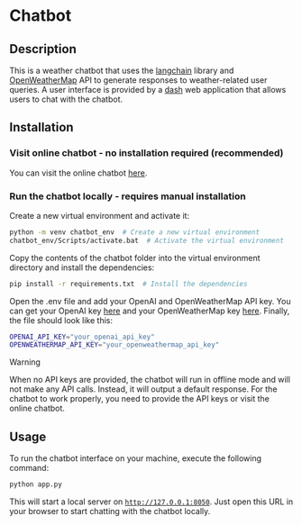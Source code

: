 # Chatbot

## Description

This is a weather chatbot that uses the [langchain](https://python.langchain.com/v0.2/docs/introduction/) library
and [OpenWeatherMap](https://openweathermap.org/api) API to generate responses to weather-related user queries. A
user interface is provided by a [dash](https://dash.plotly.com/tutorial) web application that allows users to chat with the chatbot.

## Installation

### Visit online chatbot - no installation required (recommended)

You can visit the online chatbot [here](https://chatbot-weather.herokuapp.com/).

### Run the chatbot locally - requires manual installation

Create a new virtual environment and activate it:
    
```bash
python -m venv chatbot_env  # Create a new virtual environment
chatbot_env/Scripts/activate.bat  # Activate the virtual environment
```

Copy the contents of the chatbot folder into the virtual environment directory and install the dependencies:

```bash
pip install -r requirements.txt  # Install the dependencies
```

Open the .env file and add your OpenAI and OpenWeatherMap API key. You can get your OpenAI key
[here](https://platform.openai.com/api-keys) and your OpenWeatherMap key
[here](https://home.openweathermap.org/api_keys). Finally, the file should look like this:

```bash
OPENAI_API_KEY="your_openai_api_key"
OPENWEATHERMAP_API_KEY="your_openweathermap_api_key"
```

> [!WARNING]
> When no API keys are provided, the chatbot will run in offline mode and will not make any API calls.
> Instead, it will output a default response. For the chatbot to work properly, you need to provide the API keys or
> visit the online chatbot.

## Usage

To run the chatbot interface on your machine, execute the following command:

```bash
python app.py
```

This will start a local server on [`http://127.0.0.1:8050`](http://127.0.0.1:8050).
Just open this URL in your browser to start chatting with the chatbot locally.
